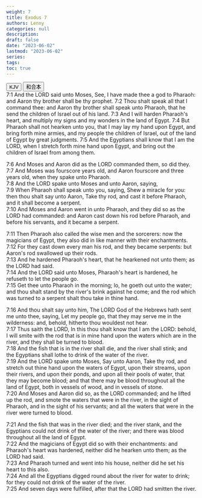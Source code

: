 ```yaml
---
weight: 7
title: Exodus 7
authors: Lenny
categories: null
description: 
draft: false
date: "2023-06-02"
lastmod: "2023-06-02"
series: 
tags: 
toc: true
---
```


<!--more-->

<!-- Tab links -->
<div class="tab">
  <button class="tablinks active" onclick="tablabel(event, 'english')">KJV</button>
  <button class="tablinks" onclick="tablabel(event, 'chinese')">和合本</button>
  
</div>

<!-- Tab content -->
<div id="english" class="tabcontent" style="display:block">
7:1 And the LORD said unto Moses, See, I have made thee a god to Pharaoh: and Aaron thy brother shall be thy prophet.  
7:2 Thou shalt speak all that I command thee: and Aaron thy brother shall speak unto Pharaoh, that he send the children of Israel out of his land.  
7:3 And I will harden Pharaoh's heart, and multiply my signs and my wonders in the land of Egypt.  
7:4 But Pharaoh shall not hearken unto you, that I may lay my hand upon Egypt, and bring forth mine armies, and my people the children of Israel, out of the land of Egypt by great judgments.  
7:5 And the Egyptians shall know that I am the LORD, when I stretch forth mine hand upon Egypt, and bring out the children of Israel from among them.  

7:6 And Moses and Aaron did as the LORD commanded them, so did they.  
7:7 And Moses was fourscore years old, and Aaron fourscore and three years old, when they spake unto Pharaoh.  
7:8 And the LORD spake unto Moses and unto Aaron, saying,  
7:9 When Pharaoh shall speak unto you, saying, Shew a miracle for you: then thou shalt say unto Aaron, Take thy rod, and cast it before Pharaoh, and it shall become a serpent.  
7:10 And Moses and Aaron went in unto Pharaoh, and they did so as the LORD had commanded: and Aaron cast down his rod before Pharaoh, and before his servants, and it became a serpent.  

7:11 Then Pharaoh also called the wise men and the sorcerers: now the magicians of Egypt, they also did in like manner with their enchantments.  
7:12 For they cast down every man his rod, and they became serpents: but Aaron's rod swallowed up their rods.  
7:13 And he hardened Pharaoh's heart, that he hearkened not unto them; as the LORD had said.  
7:14 And the LORD said unto Moses, Pharaoh's heart is hardened, he refuseth to let the people go.  
7:15 Get thee unto Pharaoh in the morning; lo, he goeth out unto the water; and thou shalt stand by the river's brink against he come; and the rod which was turned to a serpent shalt thou take in thine hand.  

7:16 And thou shalt say unto him, The LORD God of the Hebrews hath sent me unto thee, saying, Let my people go, that they may serve me in the wilderness: and, behold, hitherto thou wouldest not hear.  
7:17 Thus saith the LORD, In this thou shalt know that I am the LORD: behold, I will smite with the rod that is in mine hand upon the waters which are in the river, and they shall be turned to blood.  
7:18 And the fish that is in the river shall die, and the river shall stink; and the Egyptians shall lothe to drink of the water of the river.  
7:19 And the LORD spake unto Moses, Say unto Aaron, Take thy rod, and stretch out thine hand upon the waters of Egypt, upon their streams, upon their rivers, and upon their ponds, and upon all their pools of water, that they may become blood; and that there may be blood throughout all the land of Egypt, both in vessels of wood, and in vessels of stone.  
7:20 And Moses and Aaron did so, as the LORD commanded; and he lifted up the rod, and smote the waters that were in the river, in the sight of Pharaoh, and in the sight of his servants; and all the waters that were in the river were turned to blood.  

7:21 And the fish that was in the river died; and the river stank, and the Egyptians could not drink of the water of the river; and there was blood throughout all the land of Egypt.  
7:22 And the magicians of Egypt did so with their enchantments: and Pharaoh's heart was hardened, neither did he hearken unto them; as the LORD had said.  
7:23 And Pharaoh turned and went into his house, neither did he set his heart to this also.  
7:24 And all the Egyptians digged round about the river for water to drink; for they could not drink of the water of the river.  
7:25 And seven days were fulfilled, after that the LORD had smitten the river.  
</div>


<div id="chinese" class="tabcontent">

</div>


